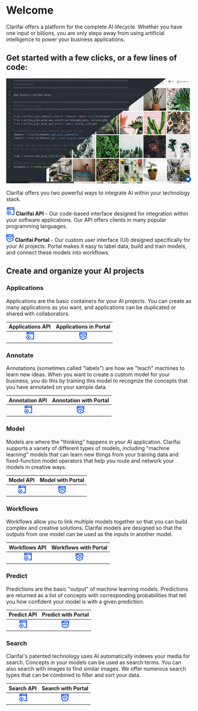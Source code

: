 # Welcome

Clarifai offers a platform for the complete AI lifecycle. Whether you have one input or billions, you are only steps away from using artificial intelligence to power your business applications.


## Get started with a few clicks, or a few lines of code:

![](/images/api_v_portal.jpg)

Clarifai offers you two powerful ways to integrate AI within your technology stack.

![](/images/api.jpg) **Clarifai API** - Our code-based interface designed for integration within your software applications. Our API offers clients in many popular programming languages.

![](/images/icon_portal.jpg) **Clarifai Portal** - Our custom user interface (UI) designed specifically for your AI projects. Portal makes it easy to label data, build and train models, and connect these models into workflows.


## Create and organize your AI projects

### Applications

Applications are the basic containers for your AI projects. You can create as many applications as you want, and applications can be duplicated or shared with collaborators.

|Applications API|Applications in Portal|
|:-:|:-:|
|![](/images/api.jpg)|![](/images/icon_portal.jpg)|

### Annotate

Annotations \(sometimes called "labels"\) are how we "teach" machines to learn new ideas. When you want to create a custom model for your business, you do this by training this model to recognize the concepts that you have annotated on your sample data.

|Annotation API|Annotation with Portal|
|:-:|:-:|
|![](/images/api.jpg)|![](/images/icon_portal.jpg)|

### Model

Models are where the "thinking" happens in your AI application. Clarifai supports a variety of different types of models, including "machine learning" models that can learn new things from your training data and fixed-function model operators that help you route and network your models in creative ways.

|Model API|Model with Portal|
|:-:|:-:|
|![](/images/api.jpg)|![](/images/icon_portal.jpg)|

### Workflows

Workflows allow you to link multiple models together so that you can build complex and creative solutions. Clarifai models are designed so that the outputs from one model can be used as the inputs in another model.

|Workflows API|Workflows with Portal|
|:-:|:-:|
|![](/images/api.jpg)|![](/images/icon_portal.jpg)|

### Predict

Predictions are the basic "output" of machine learning models. Predictions are returned as a list of concepts with corresponding probabilities that tell you how confident your model is with a given prediction.

|Predict API|Predict with Portal|
|:-:|:-:|
|![](/images/api.jpg)|![](/images/icon_portal.jpg)|

### Search

Clarifai's patented technology uses AI automatically indexes your media for search. Concepts in your models can be used as search terms. You can also search with images to find similar images. We offer numerous search types that can be combined to filter and sort your data.

|Search API|Search with Portal|
|:-:|:-:|
|![](/images/api.jpg)|![](/images/icon_portal.jpg)|
